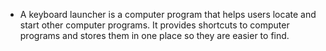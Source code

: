 - A keyboard launcher is a computer program that helps users locate and start other computer programs. It provides shortcuts to computer programs and stores them in one place so they are easier to find.